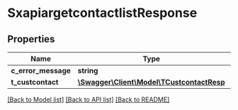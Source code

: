 # SxapiargetcontactlistResponse

## Properties
Name | Type | Description | Notes
------------ | ------------- | ------------- | -------------
**c_error_message** | **string** |  | [optional] 
**t_custcontact** | [**\Swagger\Client\Model\TCustcontactResp**](TCustcontactResp.md) |  | [optional] 

[[Back to Model list]](../README.md#documentation-for-models) [[Back to API list]](../README.md#documentation-for-api-endpoints) [[Back to README]](../README.md)


